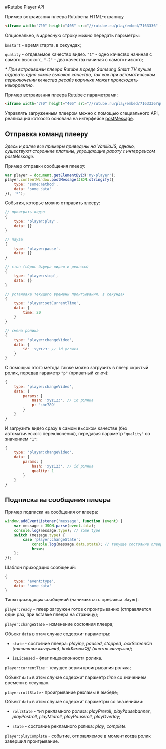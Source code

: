 #Rutube Player API

Пример встраивания плеера Rutube на HTML-страницу:
```html
<iframe width="720" height="405" src="//rutube.ru/play/embed/7163336" frameborder="0" webkitAllowFullScreen mozallowfullscreen allowfullscreen></iframe>
```

Опционально, в адресную строку можно передать параметры:

`bmstart` - время старта, в секундах;

`quality` - отдаваемое качество видео. `"1"` - одно качество начиная с самого высокого, `"-2"` - два качества начиная с самого низкого;

_* При встраивании плеера Rutube в среде Samsung Smart TV лучше отдавать одно самое высокое качество, так как при автоматическом переключении качества ресайз картинки может происходить некорректно._

Пример встраивания плеера Rutube с параметрами:
```html
<iframe width="720" height="405" src="//rutube.ru/play/embed/7163336?quality=1&platform=samsung-smarttv" frameborder="0" webkitAllowFullScreen mozallowfullscreen allowfullscreen></iframe>
```

Управлять загруженным плеером можно с помощью специального API, реализация которого основана на интерфейсе [postMessage](https://developer.mozilla.org/en-US/docs/Web/API/Window.postMessage).

## Отправка команд плееру

_Здесь и далее все примеры приведены на VanillaJS, однако, существуют сторонние плагины, упрощающие работу с интерфейсом postMessage._

Пример отправки сообщения плееру:
```javascript
var player = document.getElementById('my-player');
player.contentWindow.postMessage(JSON.stringify({
    type: 'some:method',
    data: 'some data'
}), '*');
```

События, которые можно отправить плееру:
```javascript
// проиграть видео
{
    type: 'player:play',
    data: {}
}
```

```javascript
// пауза
{
    type: 'player:pause',
    data: {}
}
```

```javascript
// стоп (сброс буфера видео и рекламы)
{
    type: 'player:stop',
    data: {}
}
```

```javascript
// установка текущего времени проигрывания, в секундах
{
    type: 'player:setCurrentTime',
    data: {
        time: 20
    }
}
```

```javascript
// смена ролика
{
    type: 'player:changeVideo',
    data: {
        id: 'xyz123' // id ролика
    }
}
```

С помощью этого метода также можно загрузить в плеер скрытый ролик, передав параметр `"p"` (приватный ключ):
```javascript
{
    type: 'player:changeVideo',
    data: {
        params: {
            hash: 'xyz123', // id ролика
            p: 'abc789'
        }
    }
}
```

И загрузить видео сразу в самом высоком качестве (без автоматического переключения), передавая параметр `"quality"` со значением `"1"`:
```javascript
{
    type: 'player:changeVideo',
    data: {
        params: {
            hash: 'xyz123', // id ролика
            quality: 1
        }
    }
}
```

## Подписка на сообщения плеера

Пример подписки на сообщения от плеера:
```javascript
window.addEventListener('message', function (event) {
    var message = JSON.parse(event.data);
    console.log(message.type); // some type
    switch (message.type) {
        case 'player:changeState':
            console.log(message.data.state); // текущее состояние плеера
            break;
    };
});
```

Шаблон приходящих сообщений:
```javascript
{
    type: 'event:type',
    data: 'some data'
}
```

Типы приходящих сообщений (начинаются с префикса player):

`player:ready` - плеер загружен готов к проигрыванию (отправляется один раз, при вставке плеера на страницу);

`player:changeState` - изменение состояния плеера;

Объект `data` в этом случае cодержит параметры:

- `state` - состояние плеера: _playing_, _paused_, _stopped_, _lockScreenOn (появление заглушки)_, _lockScreenOff (снятие заглушки)_;

- `isLicensed` - флаг лицензионности ролика.

`player:currentTime` - текущее вермя проигрывания ролика;

Объект `data` в этом случае cодержит параметр _time_ со значением времени в секундах.

`player:rollState` - проигрывание рекламы в эмбеде;

Объект `data` в этом случае cодержит параметры со значениями:

- `rollState` - тип рекламного ролика: _playPreroll_, _playPausebanner_, _playPostroll_, _playMidroll_, _playPauseroll_, _playOverlay_;

- `state` - состояние рекламного ролика: _play_, _complete_.

`player:playComplete` - событие, отправляемое в момент когда ролик завершил проигрывание.